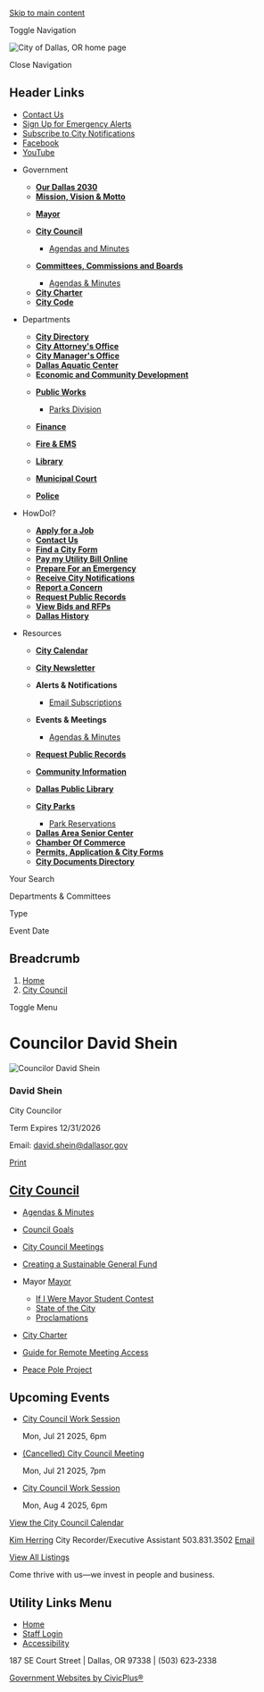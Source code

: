 [Skip to main content](https://www.dallasor.gov/citycouncil/page/councilor-david-shein/)

Toggle Navigation

![City of Dallas, OR home page](https://www.dallasor.gov/themes/custom/dallasor/dallasor_theme/logo.png)

Close Navigation

## Header Links

- [Contact Us](https://www.dallasor.gov/contact-us)
- [Sign Up for Emergency Alerts](https://oralert.gov "(opens in a new window)")
- [Subscribe to City Notifications](https://www.dallasor.gov/portal)
- [Facebook](https://www.facebook.com/cityofdallasoregon "(opens in a new window)")
- [YouTube](https://www.youtube.com/channel/UCeQF36OlkxileNNSUa0-GDQ "(opens in a new window)")

<!--THE END-->

- Government
  
  - [**Our Dallas 2030**](https://www.dallasor.gov/node/5769)
  - [**Mission, Vision &amp; Motto**](https://www.dallasor.gov/node/2366)
  
  <!--THE END-->
  
  - [**Mayor**](https://www.dallasor.gov/node/3056)
  - [**City Council**](https://www.dallasor.gov/citycouncil)
    
    - [Agendas and Minutes](https://www.dallasor.gov/meetings)
  
  <!--THE END-->
  
  - [**Committees, Commissions and Boards**](https://www.dallasor.gov/bc)
    
    - [Agendas &amp; Minutes](https://www.dallasor.gov/meetings?field_smart_date_value_1=&field_smart_date_end_value=&combine=&department=All&boards-commissions=80)
  
  <!--THE END-->
  
  - [**City Charter**](https://www.dallasor.gov/node/3073)
  - [**City Code**](https://dallasor.municipalcodeonline.com "(opens in a new window)")
- Departments
  
  - [**City Directory**](https://www.dallasor.gov/directory)
  - [**City Attorney's Office**](https://www.dallasor.gov/node/2206)
  - [**City Manager's Office**](https://www.dallasor.gov/node/74)
  - [**Dallas Aquatic Center**](https://www.dallasor.gov/aquaticcenter)
  - [**Economic and Community Development**](https://www.dallasor.gov/ecd)
  
  <!--THE END-->
  
  - [**Public Works**](https://www.dallasor.gov/publicworks)
    
    - [Parks Division](https://www.dallasor.gov/node/2701)
  - [**Finance**](https://www.dallasor.gov/finance)
  - [**Fire &amp; EMS**](https://www.dallasor.gov/fire)
  - [**Library**](https://www.dallasor.gov/library)
  - [**Municipal Court**](https://www.dallasor.gov/municipalcourt)
  
  <!--THE END-->
  
  - [**Police**](https://www.dallasor.gov/police)
  
  <!--THE END-->
- HowDoI?
  
  - [**Apply for a Job**](https://www.governmentjobs.com/careers/dallasor "(opens in a new window)")
  - [**Contact Us**](https://www.dallasor.gov/contact-us)
  - [**Find a City Form**](https://www.dallasor.gov/forms)
  - [**Pay my Utility Bill Online**](https://www.dallasor.gov/node/2818)
  
  <!--THE END-->
  
  - [**Prepare For an Emergency**](https://www.dallasor.gov/node/2553)
  - [**Receive City Notifications**](https://www.dallasor.gov/portal)
  - [**Report a Concern**](https://www.dallasor.gov/node/3256)
  - [**Request Public Records**](https://www.dallasor.gov/node/2388)
  
  <!--THE END-->
  
  - [**View Bids and RFPs**](https://www.dallasor.gov/node/5882)
  - [**Dallas History**](https://www.dallasor.gov/node/3260)
  
  <!--THE END-->
- Resources
  
  - [**City Calendar**](https://www.dallasor.gov/calendar)
  - [**City Newsletter**](https://www.dallasor.gov/node/5869)
  - **Alerts &amp; Notifications**
    
    - [Email Subscriptions](https://www.dallasor.gov/portal)
  - **Events &amp; Meetings**
    
    - [Agendas &amp; Minutes](https://www.dallasor.gov/meetings)
  - [**Request Public Records**](https://www.dallasor.gov/node/2388)
  
  <!--THE END-->
  
  - [**Community Information**](https://www.dallasor.gov/node/7017)
  - [**Dallas Public Library**](https://www.dallasor.gov/library)
  - [**City Parks**](https://www.dallasor.gov/node/2716)
    
    - [Park Reservations](https://www.dallasor.gov/node/2707)
  
  <!--THE END-->
  
  - [**Dallas Area Senior Center**](https://dallasareaseniors.org/about.html "(opens in a new window)")
  - [**Chamber Of Commerce**](https://dallasoregon.org "(opens in a new window)")
  - [**Permits, Application &amp; City Forms**](https://www.dallasor.gov/forms)
  - [**City Documents Directory**](https://www.dallasor.gov/document-library)
  
  <!--THE END-->

Your Search

Departments &amp; Committees

Type

Event Date

## Breadcrumb

1. [Home](https://www.dallasor.gov)
2. [City Council](https://www.dallasor.gov/citycouncil)

Toggle Menu

# Councilor David Shein

![Councilor David Shein](https://www.dallasor.gov/sites/g/files/vyhlif12941/files/styles/full_node_primary/public/media/citycouncil/image/18486/ds_1.jpg?itok=L10hqkK7)

### David Shein

City Councilor

Term Expires 12/31/2026

Email: [david.shein@dallasor.gov](mailto:david.shein@dallasor.gov)

[Print](https://www.dallasor.gov/print/pdf/node/3434)

## [City Council](https://www.dallasor.gov/citycouncil)

- [Agendas &amp; Minutes](https://www.dallasor.gov/meetings?field_smart_date_value_1=&field_smart_date_end_value=&combine=&department=All&boards-commissions=98)
- [Council Goals](https://www.dallasor.gov/citycouncil/page/council-goals)
- [City Council Meetings](https://www.dallasor.gov/citycouncil/page/city-council-meetings)
- [Creating a Sustainable General Fund](https://www.dallasor.gov/citycouncil/page/creating-sustainable-general-fund)
- Mayor [Mayor](https://www.dallasor.gov/citycouncil/page/mayor)
  
  - [If I Were Mayor Student Contest](https://www.dallasor.gov/citycouncil/page/if-i-were-mayor-student-contest)
  - [State of the City](https://www.dallasor.gov/citycouncil/page/state-city)
  - [Proclamations](https://www.dallasor.gov/citycouncil/page/proclamations)
- [City Charter](https://www.dallasor.gov/bc/page/dallas-city-charter)
- [Guide for Remote Meeting Access](https://www.dallasor.gov/citycouncil/page/guide-remote-meeting-access)
- [Peace Pole Project](https://www.dallasor.gov/community/page/peace-pole-project)

## Upcoming Events

- [City Council Work Session](https://www.dallasor.gov/citycouncil/meeting/city-council-work-session-54)
  
  Mon, Jul 21 2025, 6pm
- [(Cancelled) City Council Meeting](https://www.dallasor.gov/citycouncil/meeting/cancelled-city-council-meeting-4)
  
  Mon, Jul 21 2025, 7pm
- [City Council Work Session](https://www.dallasor.gov/citycouncil/meeting/city-council-work-session-49)
  
  Mon, Aug 4 2025, 6pm

[View the City Council Calendar](https://www.dallasor.gov/calendar?boards-commissions=98)

[Kim Herring](https://www.dallasor.gov/citymanager/directory-listing/kim-herring) City Recorder/Executive Assistant 503.831.3502 [Email](https://www.dallasor.gov/email-contact/node/3886/field_email/sidebar_standard "Email Kim Herring (opens in a new window)")

[View All Listings](https://www.dallasor.gov/directory)

Come thrive with us—we invest in people and business.

## Utility Links Menu

- [Home](https://www.dallasor.gov)
- [Staff Login](https://www.dallasor.gov/login?destination=%2Fcitycouncil%2Fpage%2Fcouncilor-david-shein)
- [Accessibility](https://www.dallasor.gov/citymanager/page/website-accessibility)

187 SE Court Street | Dallas, OR 97338 | (503) 623‑2338

[Government Websites by CivicPlus®](https://www.civicplus.com "(opens in a new window)")